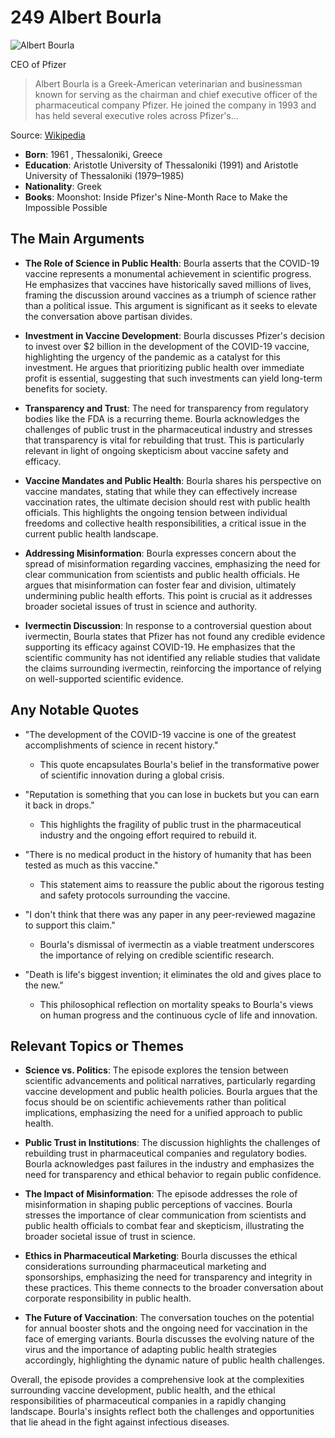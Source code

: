 # 249 Albert Bourla


![Albert Bourla](https://encrypted-tbn0.gstatic.com/images?q=tbn:ANd9GcQ407ryUVvH2M6oNskNknKr4L8JSX8HaNuR1eSznw&s=0)

CEO of Pfizer

> Albert Bourla is a Greek-American veterinarian and businessman known for serving as the chairman and chief executive officer of the pharmaceutical company Pfizer. He joined the company in 1993 and has held several executive roles across Pfizer's...

Source: [Wikipedia](https://en.wikipedia.org/wiki/Albert_Bourla)

- **Born**: 1961 , Thessaloniki, Greece
- **Education**: Aristotle University of Thessaloniki (1991) and Aristotle University of Thessaloniki (1979–1985)
- **Nationality**: Greek
- **Books**: Moonshot: Inside Pfizer's Nine-Month Race to Make the Impossible Possible


## The Main Arguments

- **The Role of Science in Public Health**: Bourla asserts that the COVID-19 vaccine represents a monumental achievement in scientific progress. He emphasizes that vaccines have historically saved millions of lives, framing the discussion around vaccines as a triumph of science rather than a political issue. This argument is significant as it seeks to elevate the conversation above partisan divides.

- **Investment in Vaccine Development**: Bourla discusses Pfizer's decision to invest over $2 billion in the development of the COVID-19 vaccine, highlighting the urgency of the pandemic as a catalyst for this investment. He argues that prioritizing public health over immediate profit is essential, suggesting that such investments can yield long-term benefits for society.

- **Transparency and Trust**: The need for transparency from regulatory bodies like the FDA is a recurring theme. Bourla acknowledges the challenges of public trust in the pharmaceutical industry and stresses that transparency is vital for rebuilding that trust. This is particularly relevant in light of ongoing skepticism about vaccine safety and efficacy.

- **Vaccine Mandates and Public Health**: Bourla shares his perspective on vaccine mandates, stating that while they can effectively increase vaccination rates, the ultimate decision should rest with public health officials. This highlights the ongoing tension between individual freedoms and collective health responsibilities, a critical issue in the current public health landscape.

- **Addressing Misinformation**: Bourla expresses concern about the spread of misinformation regarding vaccines, emphasizing the need for clear communication from scientists and public health officials. He argues that misinformation can foster fear and division, ultimately undermining public health efforts. This point is crucial as it addresses broader societal issues of trust in science and authority.

- **Ivermectin Discussion**: In response to a controversial question about ivermectin, Bourla states that Pfizer has not found any credible evidence supporting its efficacy against COVID-19. He emphasizes that the scientific community has not identified any reliable studies that validate the claims surrounding ivermectin, reinforcing the importance of relying on well-supported scientific evidence.

## Any Notable Quotes

- "The development of the COVID-19 vaccine is one of the greatest accomplishments of science in recent history."
  - This quote encapsulates Bourla's belief in the transformative power of scientific innovation during a global crisis.

- "Reputation is something that you can lose in buckets but you can earn it back in drops."
  - This highlights the fragility of public trust in the pharmaceutical industry and the ongoing effort required to rebuild it.

- "There is no medical product in the history of humanity that has been tested as much as this vaccine."
  - This statement aims to reassure the public about the rigorous testing and safety protocols surrounding the vaccine.

- "I don't think that there was any paper in any peer-reviewed magazine to support this claim."
  - Bourla's dismissal of ivermectin as a viable treatment underscores the importance of relying on credible scientific research.

- "Death is life's biggest invention; it eliminates the old and gives place to the new."
  - This philosophical reflection on mortality speaks to Bourla's views on human progress and the continuous cycle of life and innovation.

## Relevant Topics or Themes

- **Science vs. Politics**: The episode explores the tension between scientific advancements and political narratives, particularly regarding vaccine development and public health policies. Bourla argues that the focus should be on scientific achievements rather than political implications, emphasizing the need for a unified approach to public health.

- **Public Trust in Institutions**: The discussion highlights the challenges of rebuilding trust in pharmaceutical companies and regulatory bodies. Bourla acknowledges past failures in the industry and emphasizes the need for transparency and ethical behavior to regain public confidence.

- **The Impact of Misinformation**: The episode addresses the role of misinformation in shaping public perceptions of vaccines. Bourla stresses the importance of clear communication from scientists and public health officials to combat fear and skepticism, illustrating the broader societal issue of trust in science.

- **Ethics in Pharmaceutical Marketing**: Bourla discusses the ethical considerations surrounding pharmaceutical marketing and sponsorships, emphasizing the need for transparency and integrity in these practices. This theme connects to the broader conversation about corporate responsibility in public health.

- **The Future of Vaccination**: The conversation touches on the potential for annual booster shots and the ongoing need for vaccination in the face of emerging variants. Bourla discusses the evolving nature of the virus and the importance of adapting public health strategies accordingly, highlighting the dynamic nature of public health challenges.

Overall, the episode provides a comprehensive look at the complexities surrounding vaccine development, public health, and the ethical responsibilities of pharmaceutical companies in a rapidly changing landscape. Bourla's insights reflect both the challenges and opportunities that lie ahead in the fight against infectious diseases.